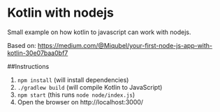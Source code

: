 # Kotlin with nodejs
Small example on how kotlin to javascript can work with nodejs.

Based on: https://medium.com/@Miqubel/your-first-node-js-app-with-kotlin-30e07baa0bf7

##Instructions

1. `npm install` (will install dependencies)
2. `./gradlew build` (will compile Kotlin to JavaScript)
3. `npm start` (this runs `node node/index.js`)
4. Open the browser on http://localhost:3000/
